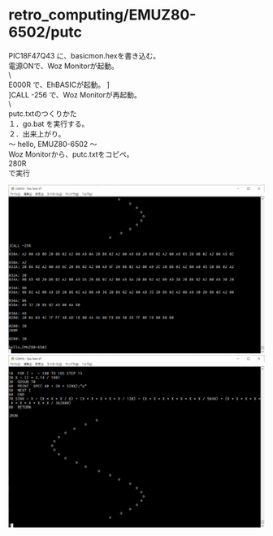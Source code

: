 # retro_computing/EMUZ80-6502/putc
PIC18F47Q43 に、basicmon.hexを書き込む。
\
電源ONで、Woz Monitorが起動。
\
\\
\
E000R で、EhBASICが起動。
]
\
]CALL -256 で、Woz Monitorが再起動。
\
\\
\
putc.txtのつくりかた
\
１．go.bat を実行する。
\
２．出来上がり。
\
～ hello, EMUZ80-6502 ～
\
Woz Monitorから、putc.txtをコピペ。
\
280R
\
で実行

![putc](https://github.com/kadokuratsuyoshi/retro_computing/blob/main/EMUZ80-6502/putc/6502c.png)
![putc](https://github.com/kadokuratsuyoshi/retro_computing/blob/main/EMUZ80-6502/putc/6502bas.png)
